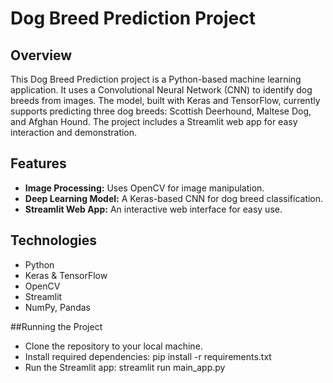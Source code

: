 # Dog Breed Prediction Project

## Overview
This Dog Breed Prediction project is a Python-based machine learning application. It uses a Convolutional Neural Network (CNN) to identify dog breeds from images. The model, built with Keras and TensorFlow, currently supports predicting three dog breeds: Scottish Deerhound, Maltese Dog, and Afghan Hound. The project includes a Streamlit web app for easy interaction and demonstration.

## Features
- **Image Processing:** Uses OpenCV for image manipulation.
- **Deep Learning Model:** A Keras-based CNN for dog breed classification.
- **Streamlit Web App:** An interactive web interface for easy use.

## Technologies
- Python
- Keras & TensorFlow
- OpenCV
- Streamlit
- NumPy, Pandas


##Running the Project
- Clone the repository to your local machine.
- Install required dependencies: pip install -r requirements.txt
- Run the Streamlit app: streamlit run main_app.py
